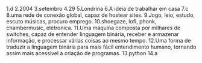 1.d
2.2004
3.setembro 
4.29
5.Londrina
6.A ideia de trabalhar em casa
7.c
8.uma rede de conexão global, capaz de hostear sites. 
9.Jogo, leio, estudo, escuto músicas, procuro emprego.
10.shoegaze, lofi, phonk, chambermusic, eletronica.
11.Uma máquina composta por milhares de switches, capaz de entender linguagem binária, receber e armazenar informação, e processar várias coisas ao mesmo tempo.
12.Uma forma de traduzir a linguagem binária para mais fácil entendimento humano, tornando assim mais acessivel a criação de programas. 
13.python
14.a
